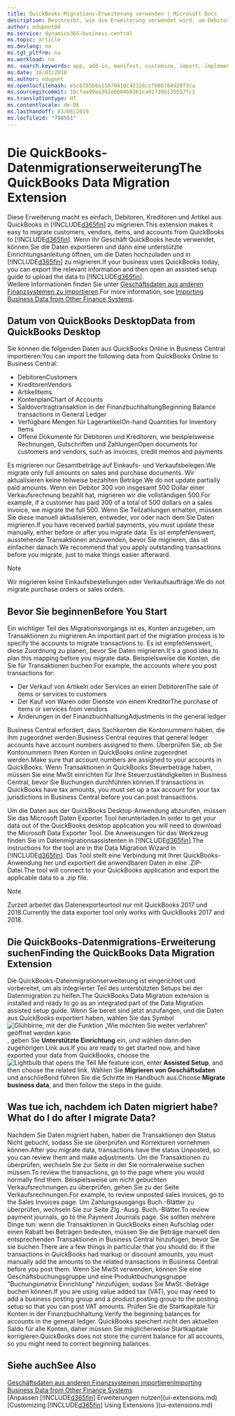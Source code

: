 ```yaml
---
title: QuickBooks-Migrations-Erweiterung verwenden | Microsoft Docs
description: Beschreibt, wie die Erweiterung verwendet wird, um Debitoren, Kreditoren, Artikel und Konten aus QuickBooks Desktop zu Business Central zu importieren.
author: edupont04
ms.service: dynamics365-business-central
ms.topic: article
ms.devlang: na
ms.tgt_pltfrm: na
ms.workload: na
ms. search.keywords: app, add-in, manifest, customize, import, implement
ms.date: 10/01/2018
ms.author: edupont
ms.openlocfilehash: e5cb755b6a15070410c42328ccf08b784928f3ca
ms.sourcegitcommit: 1bcfaa99ea302e6b84b8361ca02730b135557fc1
ms.translationtype: HT
ms.contentlocale: de-DE
ms.lasthandoff: 03/08/2019
ms.locfileid: "798551"
---
```

# <a name="the-quickbooks-data-migration-extension"></a><span data-ttu-id="452a4-103">Die QuickBooks-Datenmigrationserweiterung</span><span class="sxs-lookup"><span data-stu-id="452a4-103">The QuickBooks Data Migration Extension</span></span>
<span data-ttu-id="452a4-104">Diese Erweiterung macht es einfach, Debitoren, Kreditoren und Artikel aus QuickBooks in [!INCLUDE[d365fin](includes/d365fin_md.md)] zu migrieren.</span><span class="sxs-lookup"><span data-stu-id="452a4-104">This extension makes it easy to migrate customers, vendors, items, and accounts from QuickBooks to [!INCLUDE[d365fin](includes/d365fin_md.md)].</span></span> <span data-ttu-id="452a4-105">Wenn Ihr Geschäft QuickBooks heute verwendet, können Sie die Daten exportieren und dann eine unterstützte Einrichtungsanleitung öffnen, um die Daten hochzuladen und in [!INCLUDE[d365fin](includes/d365fin_md.md)] zu migrieren.</span><span class="sxs-lookup"><span data-stu-id="452a4-105">If your business uses QuickBooks today, you can export the relevant information and then open an assisted setup guide to upload the data to [!INCLUDE[d365fin](includes/d365fin_md.md)].</span></span>  
<span data-ttu-id="452a4-106">Weitere Informationen finden Sie unter [Geschäftsdaten aus anderen Finanzsystemen zu importieren](across-import-data-configuration-packages.md).</span><span class="sxs-lookup"><span data-stu-id="452a4-106">For more information, see [Importing Business Data from Other Finance Systems](across-import-data-configuration-packages.md).</span></span>

## <a name="data-from-quickbooks-desktop"></a><span data-ttu-id="452a4-107">Datum von QuickBooks Desktop</span><span class="sxs-lookup"><span data-stu-id="452a4-107">Data from QuickBooks Desktop</span></span>
 
<span data-ttu-id="452a4-108">Sie können die folgenden Daten aus QuickBooks Online in Business Central importieren:</span><span class="sxs-lookup"><span data-stu-id="452a4-108">You can import the following data from QuickBooks Online to Business Central:</span></span>

- <span data-ttu-id="452a4-109">Debitoren</span><span class="sxs-lookup"><span data-stu-id="452a4-109">Customers</span></span>  
- <span data-ttu-id="452a4-110">Kreditoren</span><span class="sxs-lookup"><span data-stu-id="452a4-110">Vendors</span></span>  
- <span data-ttu-id="452a4-111">Artikel</span><span class="sxs-lookup"><span data-stu-id="452a4-111">Items</span></span>  
- <span data-ttu-id="452a4-112">Kontenplan</span><span class="sxs-lookup"><span data-stu-id="452a4-112">Chart of Accounts</span></span>  
- <span data-ttu-id="452a4-113">Saldovortragtransaktion in der Finanzbuchhaltung</span><span class="sxs-lookup"><span data-stu-id="452a4-113">Beginning Balance transactions in General Ledger</span></span>  
- <span data-ttu-id="452a4-114">Verfügbare Mengen für Lagerartikel</span><span class="sxs-lookup"><span data-stu-id="452a4-114">On-hand Quantities for Inventory Items</span></span>  
- <span data-ttu-id="452a4-115">Offene Dokumente für Debitoren und Kreditoren, wie beispielsweise Rechnungen, Gutschriften und Zahlungen</span><span class="sxs-lookup"><span data-stu-id="452a4-115">Open documents for customers and vendors, such as invoices, credit memos and payments</span></span>  

<span data-ttu-id="452a4-116">Es migrieren nur Gesamtbeträge auf Einkaufs- und Verkaufsbelegen.</span><span class="sxs-lookup"><span data-stu-id="452a4-116">We migrate only full amounts on sales and purchase documents.</span></span> <span data-ttu-id="452a4-117">Wir aktualisieren keine teilweise bezahlten Beträge.</span><span class="sxs-lookup"><span data-stu-id="452a4-117">We do not update partially paid amounts.</span></span> <span data-ttu-id="452a4-118">Wenn ein Debitor 300 von insgesamt 500 Dollar einer Verkaufsrechnung bezahlt hat, migrieren wir die vollständigen 500.</span><span class="sxs-lookup"><span data-stu-id="452a4-118">For example, if a customer has paid 300 of a total of 500 dollars on a sales invoice, we migrate the full 500.</span></span> <span data-ttu-id="452a4-119">Wenn Sie Teilzahlungen erhalten, müssen Sie diese manuell aktualisieren, entweder, vor oder nach dem Sie Daten migrieren.</span><span class="sxs-lookup"><span data-stu-id="452a4-119">If you have received partial payments, you must update these manually, either before or after you migrate data.</span></span> <span data-ttu-id="452a4-120">Es ist empfehlenswert, ausstehende Transaktionen anzuwenden, bevor Sie migrieren, das ist einfacher danach.</span><span class="sxs-lookup"><span data-stu-id="452a4-120">We recommend that you apply outstanding transactions before you migrate, just to make things easier afterward.</span></span>

> [!NOTE]
> <span data-ttu-id="452a4-121">Wir migrieren keine Einkaufsbestellungen oder Verkaufsaufträge.</span><span class="sxs-lookup"><span data-stu-id="452a4-121">We do not migrate purchase orders or sales orders.</span></span>

## <a name="before-you-start"></a><span data-ttu-id="452a4-122">Bevor Sie beginnen</span><span class="sxs-lookup"><span data-stu-id="452a4-122">Before You Start</span></span>
<span data-ttu-id="452a4-123">Ein wichtiger Teil des Migrationsvorgangs ist es, Konten anzugeben, um Transaktionen zu migrieren.</span><span class="sxs-lookup"><span data-stu-id="452a4-123">An important part of the migration process is to specify the accounts to migrate transactions to.</span></span> <span data-ttu-id="452a4-124">Es ist empfehlenswert, diese Zuordnung zu planen, bevor Sie Daten migrieren.</span><span class="sxs-lookup"><span data-stu-id="452a4-124">It's a good idea to plan this mapping before you migrate data.</span></span> <span data-ttu-id="452a4-125">Beispielsweise die Konten, die Sie für Transaktionen buchen:</span><span class="sxs-lookup"><span data-stu-id="452a4-125">For example, the accounts where you post transactions for:</span></span>

- <span data-ttu-id="452a4-126">Der Verkauf von Artikeln oder Services an einen Debitoren</span><span class="sxs-lookup"><span data-stu-id="452a4-126">The sale of items or services to customers</span></span>  
- <span data-ttu-id="452a4-127">Der Kauf von Waren oder Dienste von einem Kreditor</span><span class="sxs-lookup"><span data-stu-id="452a4-127">The purchase of items or services from vendors</span></span>  
- <span data-ttu-id="452a4-128">Änderungen in der Finanzbuchhaltung</span><span class="sxs-lookup"><span data-stu-id="452a4-128">Adjustments in the general ledger</span></span>  

<span data-ttu-id="452a4-129">Business Central erfordert, dass Sachkonten die Kontonummern haben, die ihm zugeordnet werden.</span><span class="sxs-lookup"><span data-stu-id="452a4-129">Business Central requires that general ledger accounts have account numbers assigned to them.</span></span> <span data-ttu-id="452a4-130">Überprüfen Sie, ob Sie Kontonummern Ihren Konten in QuickBooks online zugeordnet werden.</span><span class="sxs-lookup"><span data-stu-id="452a4-130">Make sure that account numbers are assigned to your accounts in QuickBooks.</span></span>
<span data-ttu-id="452a4-131">Wenn Transaktionen in QuickBooks Steuerbeträge haben, müssen Sie eine MwSt einrichten für Ihre Steuerzuständigkeiten in Business Central, bevor Sie Buchungen durchführen können.</span><span class="sxs-lookup"><span data-stu-id="452a4-131">If transactions in QuickBooks have tax amounts, you must set up a tax account for your tax jurisdictions in Business Central before you can post transactions.</span></span>

<span data-ttu-id="452a4-132">Um die Daten aus der QuickBooks Desktop-Anwendung abzurufen, müssen Sie das Microsoft Daten Exporter Tool herunterladen.</span><span class="sxs-lookup"><span data-stu-id="452a4-132">In order to get your data out of the QuickBooks desktop application you will need to download the Microsoft Data Exporter Tool.</span></span>  <span data-ttu-id="452a4-133">Die Anweisungen für das Werkzeug finden Sie im Datenmigrationsassistenten in [!INCLUDE[d365fin](includes/d365fin_md.md)].</span><span class="sxs-lookup"><span data-stu-id="452a4-133">The instructions for the tool are in the Data Migration Wizard in [!INCLUDE[d365fin](includes/d365fin_md.md)].</span></span> <span data-ttu-id="452a4-134">Das Tool stellt eine Verbindung mit Ihrer QuickBooks-Anwendung her und exportiert die anwendbaren Daten in eine .ZIP-Datei.</span><span class="sxs-lookup"><span data-stu-id="452a4-134">The tool will connect to your QuickBooks application and export the applicable data to a .zip file.</span></span>  

> [!NOTE]
> <span data-ttu-id="452a4-135">Zurzeit arbeitet das Datenexporteurtool nur mit QuickBooks 2017 und 2018.</span><span class="sxs-lookup"><span data-stu-id="452a4-135">Currently the data exporter tool only works with QuickBooks 2017 and 2018.</span></span>

## <a name="finding-the-quickbooks-data-migration-extension"></a><span data-ttu-id="452a4-136">Die QuickBooks-Datenmigrations-Erweiterung suchen</span><span class="sxs-lookup"><span data-stu-id="452a4-136">Finding the QuickBooks Data Migration Extension</span></span>
<span data-ttu-id="452a4-137">Die QuickBooks-Datenmigrationserweiterung ist eingerichtet und vorbereitet, um als integrierter Teil des unterstützten Setups bei der Datenmigration zu helfen.</span><span class="sxs-lookup"><span data-stu-id="452a4-137">The QuickBooks Data Migration extension is installed and ready to go as an integrated part of the Data Migration assisted setup guide.</span></span> <span data-ttu-id="452a4-138">Wenn Sie bereit sind jetzt anzufangen, und die Daten aus QuickBooks exportiert haben, wählen Sie das Symbol ![Glühbirne, mit der die Funktion „Wie möchten Sie weiter verfahren“ geöffnet werden kann](media/ui-search/search_small.png "Wie möchten Sie weiter verfahren"), geben Sie **Unterstützte Einrichtung** ein, und wählen dann den zugehörigen Link aus.</span><span class="sxs-lookup"><span data-stu-id="452a4-138">If you are ready to get started now, and have exported your data from QuickBooks, choose the ![Lightbulb that opens the Tell Me feature](media/ui-search/search_small.png "Tell me what you want to do") icon, enter **Assisted Setup**, and then choose the related link.</span></span> <span data-ttu-id="452a4-139">Wählen Sie **Migrieren von Geschäftsdaten** und anschließend führen Sie die Schritte im Handbuch aus.</span><span class="sxs-lookup"><span data-stu-id="452a4-139">Choose **Migrate business data**, and then follow the steps in the guide.</span></span>  

## <a name="what-do-i-do-after-i-migrate-data"></a><span data-ttu-id="452a4-140">Was tue ich, nachdem ich Daten migriert habe?</span><span class="sxs-lookup"><span data-stu-id="452a4-140">What do I do after I migrate Data?</span></span>
<span data-ttu-id="452a4-141">Nachdem Sie Daten migriert haben, haben die Transaktionen den Status Nicht gebucht, sodass Sie sie überprüfen und Korrekturen vornehmen können.</span><span class="sxs-lookup"><span data-stu-id="452a4-141">After you migrate data, transactions have the status Unposted, so you can review them and make adjustments.</span></span> <span data-ttu-id="452a4-142">Um die Transaktionen zu überprüfen, wechseln Sie zur Seite in der Sie normalerweise suchen müssen.</span><span class="sxs-lookup"><span data-stu-id="452a4-142">To review the transactions, go to the page where you would normally find them.</span></span> <span data-ttu-id="452a4-143">Beispielsweise um nicht gebuchten Verkaufsrechnungen zu überprüfen, gehen Sie zu der Seite Verkaufsrechnungen.</span><span class="sxs-lookup"><span data-stu-id="452a4-143">For example, to review unposted sales invoices, go to the Sales Invoices page.</span></span> <span data-ttu-id="452a4-144">Um Zahlungsausgangs Buch.-Blätter zu überprüfen, wechseln Sie zur Seite Zlg.-Ausg. Buch.-Blätter.</span><span class="sxs-lookup"><span data-stu-id="452a4-144">To review payment journals, go to the Payment Journals page.</span></span>
<span data-ttu-id="452a4-145">Sie sollten mehrere Dinge tun: wenn die Transaktionen in QuickBooks einen Aufschlag oder einen Rabatt bei Beträgen bedeuten, müssen Sie die Beträge manuell den entsprechenden Transaktionen in Business Central hinzufügen, bevor Sie sie buchen.</span><span class="sxs-lookup"><span data-stu-id="452a4-145">There are a few things in particular that you should do: If the transactions in QuickBooks had markup or discount amounts, you must manually add the amounts to the related transactions in Business Central before you post them.</span></span>
<span data-ttu-id="452a4-146">Wenn Sie MwSt verwenden, können Sie eine Geschäftsbuchungsgruppe und eine Produktbuchungsgruppe "Buchungsmatrix Einrichtung" hinzufügen, sodass Sie MwSt.-Beträge buchen können.</span><span class="sxs-lookup"><span data-stu-id="452a4-146">If you are using value added tax (VAT), you may need to add a business posting group and a product posting group to the posting setup so that you can post VAT amounts.</span></span>
<span data-ttu-id="452a4-147">Prüfen Sie die Startkapitale für Konten in der Finanzbuchhaltung.</span><span class="sxs-lookup"><span data-stu-id="452a4-147">Verify the beginning balances for accounts in the general ledger.</span></span> <span data-ttu-id="452a4-148">QuickBooks speichert nicht den aktuellen Saldo für alle Konten, daher müssen Sie möglicherweise Startkapitale korrigieren.</span><span class="sxs-lookup"><span data-stu-id="452a4-148">QuickBooks does not store the current balance for all accounts, so you might need to correct beginning balances.</span></span>

## <a name="see-also"></a><span data-ttu-id="452a4-149">Siehe auch</span><span class="sxs-lookup"><span data-stu-id="452a4-149">See Also</span></span>
[<span data-ttu-id="452a4-150">Geschäftsdaten aus anderen Finanzsystemen importieren</span><span class="sxs-lookup"><span data-stu-id="452a4-150">Importing Business Data from Other Finance Systems</span></span>](across-import-data-configuration-packages.md)  
<span data-ttu-id="452a4-151">[Anpassen [!INCLUDE[d365fin](includes/d365fin_md.md)] Erweiterungen nutzen](ui-extensions.md)</span><span class="sxs-lookup"><span data-stu-id="452a4-151">[Customizing [!INCLUDE[d365fin](includes/d365fin_md.md)] Using Extensions ](ui-extensions.md)</span></span>  
